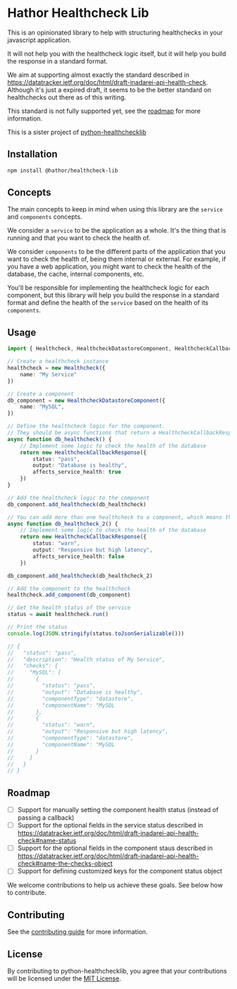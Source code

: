 # Hathor Healthcheck Lib

This is an opinionated library to help with structuring healthchecks in your javascript application.

It will not help you with the healthcheck logic itself, but it will help you build the response in a standard format.

We aim at supporting almost exactly the standard described in https://datatracker.ietf.org/doc/html/draft-inadarei-api-health-check. Although it's just a expired draft, it seems to be the better standard on healthchecks out there as of this writing.

This standard is not fully supported yet, see the [roadmap](#roadmap) for more information.

This is a sister project of [python-healthchecklib](https://github.com/HathorNetwork/python-healthcheck-lib)

## Installation

```bash
npm install @hathor/healthcheck-lib
```

## Concepts

The main concepts to keep in mind when using this library are the `service` and `components` concepts.

We consider a `service` to be the application as a whole. It's the thing that is running and that you want to check the health of.

We consider `components` to be the different parts of the application that you want to check the health of, being them internal or external. For example, if you have a web application, you might want to check the health of the database, the cache, internal components, etc.

You'll be responsible for implementing the healthcheck logic for each component, but this library will help you build the response in a standard format and define the health of the `service` based on the health of its `components`.

## Usage

```typescript
import { Healthcheck, HealthcheckDatastoreComponent, HealthcheckCallbackResponse } from 'hathor-healthcheck-lib';

// Create a healthcheck instance
healthcheck = new Healthcheck({
    name: "My Service"
})

// Create a component
db_component = new HealthcheckDatastoreComponent({
    name: "MySQL",
})

// Define the healthcheck logic for the component.
// They should be async functions that return a HealthcheckCallbackResponse
async function db_healthcheck() {
    // Implement some logic to check the health of the database
    return new HealthcheckCallbackResponse({
        status: "pass",
        output: "Database is healthy",
        affects_service_health: true
    })
}

// Add the healthcheck logic to the component
db_component.add_healthcheck(db_healthcheck)

// You can add more than one healthcheck to a component, which means that this is a component made of multiple instances.
async function db_healthcheck_2() {
    // Implement some logic to check the health of the database
    return new HealthcheckCallbackResponse({
        status: "warn",
        output: "Responsive but high latency",
        affects_service_health: false
    })

db_component.add_healthcheck(db_healthcheck_2)

// Add the component to the healthcheck
healthcheck.add_component(db_component)

// Get the health status of the service
status = await healthcheck.run()

// Print the status
console.log(JSON.stringify(status.toJsonSerializable()))

// {
//   "status": "pass",
//   "description": "Health status of My Service",
//   "checks": {
//     "MySQL": [
//       {
//         "status": "pass",
//         "output": "Database is healthy",
//         "componentType": "datastore",
//         "componentName": "MySQL
//       },
//       {
//         "status": "warn",
//         "output": "Responsive but high latency",
//         "componentType": "datastore",
//         "componentName": "MySQL
//       }
//     ]
//   }
// }
```

## Roadmap

- [ ] Support for manually setting the component health status (instead of passing a callback)
- [ ] Support for the optional fields in the service status described in https://datatracker.ietf.org/doc/html/draft-inadarei-api-health-check#name-status
- [ ] Support for the optional fields in the component staus described in https://datatracker.ietf.org/doc/html/draft-inadarei-api-health-check#name-the-checks-object
- [ ] Support for defining customized keys for the component status object

We welcome contributions to help us achieve these goals. See below how to contribute.

## Contributing

See the [contributing guide](CONTRIBUTING.md) for more information.

## License

By contributing to python-healthchecklib, you agree that your contributions will be licensed under the [MIT License](https://opensource.org/licenses/MIT).